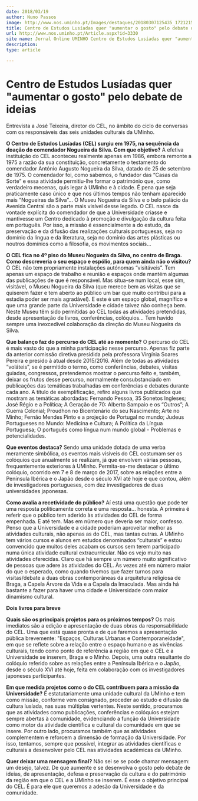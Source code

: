 ```yaml
---
date: 2018/03/19
author: Nuno Passos
image: http://www.nos.uminho.pt/Images/destaques/20180307125435_172121511456875981020537722173945304169778o.jpg
title: Centro de Estudos Lusíadas quer "aumentar o gosto" pelo debate de ideias
url: http://www.nos.uminho.pt/Article.aspx?id=3330
site name: Jornal Online UMINHO Centro de Estudos Lusíadas quer "aumentar o gosto" pelo debate de ideias
description: 
type: article

---
```

# Centro de Estudos Lusíadas quer "aumentar o gosto" pelo debate de ideias




Entrevista a José Teixeira, diretor do CEL, no âmbito do ciclo de conversas com os responsáveis das seis unidades culturais da UMinho.

**O Centro de Estudos Lusíadas (CEL) surgiu em 1975, na sequência da doação do comendador Nogueira da Silva. Com que objetivo?** 
A efetiva instituição do CEL aconteceu realmente apenas em 1986, embora remonte a 1975 a razão da sua constituição, concretamente o testamento do comendador António Augusto Nogueira da Silva, datado de 25 de setembro de 1975. O comendador foi, como sabemos, o fundador das “Casas da Sorte” e essa atividade permitiu-lhe formar o património que, como verdadeiro mecenas, quis legar à UMinho e à cidade. É pena que seja praticamente caso único e que nos últimos tempos não tenham aparecido mais “Nogueiras da Silva”… O Museu Nogueira da Silva e o belo palácio da Avenida Central são a parte mais visível desse legado. O CEL nasce da vontade explícita do comendador de que a Universidade criasse e mantivesse um Centro dedicado à promoção e divulgação da cultura feita em português. Por isso, a missão é essencialmente a do estudo, da preservação e da difusão das realizações culturais portuguesas, seja no domínio da língua e da literatura, seja no domínio das artes plásticas ou noutros domínios como a filosofia, os movimentos sociais…

**O CEL fica no 4º piso do Museu Nogueira da Silva, no centro de Braga. Como descreveria o seu espaço e espólio, para quem ainda não o visitou?** 
O CEL não tem propriamente instalações autónomas “visitáveis”. Tem apenas um espaço de trabalho e reunião e espaços onde mantém algumas das publicações de que é responsável. Mas situa-se num local, esse sim, visitável, o Museu Nogueira da Silva (que merece bem as visitas que se quiserem fazer e tem aberto ao público um bar que muito contribui para a estadia poder ser mais agradável). E este é um espaço global, magnífico e que uma grande parte da Universidade e cidade talvez não conheça bem. Neste Museu têm sido permitidas ao CEL todas as atividades pretendidas, desde apresentação de livros, conferências, colóquios… Tem havido sempre uma inexcedível colaboração da direção do Museu Nogueira da Silva.

**Que balanço faz do percurso do CEL até ao momento?** 
O percurso do CEL é mais vasto do que a minha participação nesse percurso. Apenas fiz parte da anterior comissão diretiva presidida pela professora Virgínia Soares Pereira e presido à atual desde 2015/2016. Além de todas as atividades “voláteis”, se é permitido o termo, como conferências, debates, visitas guiadas, congressos, pretendemos mostrar o percurso feito e, também, deixar os frutos desse percurso, normalmente consubstanciado em publicações das temáticas trabalhadas em conferências e debates durante cada ano. A título de exemplificação, refiro alguns livros publicados que mostram as temáticas abordadas: Fernando Pessoa, 35 Sonetos Ingleses; José Régio e a Política; A Geração de 70: Alberto Sampaio e os “Outros”; A Guerra Colonial; Proudhon no Bicentenário do seu Nascimento; Arte no Minho; Fernão Mendes Pinto e a projeção de Portugal no mundo; Judeus Portugueses no Mundo: Medicina e Cultura; A Política da Língua Portuguesa; O português como língua num mundo global - Problemas e potencialidades.

**Que eventos destaca?** 
Sendo uma unidade dotada de uma verba meramente simbólica, os eventos mais visíveis do CEL costumam ser os colóquios que anualmente se realizam, já que envolvem várias pessoas, frequentemente exteriores à UMinho. Permita-se-me destacar o último colóquio, ocorrido em 7 e 8 de março de 2017, sobre as relações entre a Península Ibérica e o Japão desde o século XVI até hoje e que contou, além de investigadores portugueses, com dez investigadores de duas universidades japonesas.

**Como avalia a recetividade do público?** 
Aí está uma questão que pode ter uma resposta politicamente correta e uma resposta... honesta. A primeira é referir que o público tem aderido às atividades do CEL de forma empenhada. E até tem. Mas em número que deveria ser maior, confesso. Penso que a Universidade e a cidade poderiam aproveitar melhor as atividades culturais, não apenas as do CEL, mas tantas outras. A UMinho tem vários cursos e alunos em estudos denominados “culturais” e estou convencido que muitos deles acabam os cursos sem terem participado numa única atividade cultural extracurricular. Não os vejo muito nas atividades oferecidas. Claro que há sempre um número muito significativo de pessoas que adere às atividades do CEL. Às vezes até em número maior do que o esperado, como quando tivemos que fazer turnos para visitas/debate a duas obras contemporâneas da arquitetura religiosa de Braga, a Capela Árvore da Vida e a Capela da Imaculada. Mas ainda há bastante a fazer para haver uma cidade e Universidade com maior dinamismo cultural.


**Dois livros para breve** 

**Quais são os principais projetos para os próximos tempos?** 
Os mais imediatos são a edição e apresentação de duas obras da responsabilidade do CEL. Uma que está quase pronta e de que faremos a apresentação pública brevemente: "Espaços, Culturas Urbanas e Contemporaneidade", em que se reflete sobre a relação entre o espaço humano e as vivências culturais, tendo como ponto de referência a região em que o CEL e a Universidade se inserem, Braga e o Minho. Depois, uma outra resultante do colóquio referido sobre as relações entre a Península Ibérica e o Japão, desde o século XVI até hoje, feita em colaboração com os investigadores japoneses participantes.

**Em que medida projetos como o do CEL contribuem para a missão da Universidade?** 
É estatutariamente uma unidade cultural da UMinho e tem como missão, conforme vem consignado, proceder ao estudo e difusão da cultura lusíada, nas suas múltiplas vertentes. Neste sentido, procuramos que as atividades como publicações, conferências e colóquios estejam sempre abertas à comunidade, evidenciando a função da Universidade como motor da atividade científica e cultural da comunidade em que se insere. Por outro lado, procuramos também que as atividades complementem e reforcem a dimensão de formação da Universidade. Por isso, tentamos, sempre que possível, integrar as atividades científicas e culturais a desenvolver pelo CEL nas atividades académicas da UMinho.

**Quer deixar uma mensagem final?** 
Não sei se se pode chamar mensagem: um desejo, talvez. De que aumente e se desenvolva o gosto pelo debate de ideias, de apresentação, defesa e preservação da cultura e do património da região em que o CEL e a UMinho se inserem. É esse o objetivo principal do CEL. É para ele que queremos a adesão da Universidade e da comunidade.
